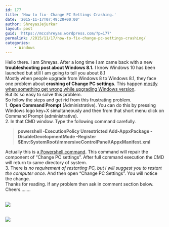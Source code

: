 ```yaml
---
id: 177
title: 'How to fix- Change PC Settings Crashing.'
date: '2015-11-17T07:49:20+00:00'
author: ShreyasJejurkar
layout: post
guid: 'https://mccshreyas.wordpress.com/?p=177'
permalink: /2015/11/17/how-to-fix-change-pc-settings-crashing/
categories:
    - Windows
---
```


Hello there. I am Shreyas. After a long time I am came back with a new **troubleshooting post about Windows 8.1.** I know Windows 10 has been launched but still I am going to tell you about 8.1  
Mostly when people upgrade from Windows 8 to Windows 8.1, they face one problem about **crashing of Change PC settings**. This happen <u>mostly when something get wrong while upgrading Windows version</u>.  
But its so easy to solve this problem.  
So follow the steps and get rid from this frustrating problem.  
1\. **Open Command Prompt** (Administrative). You can do this by pressing Windows logo key+X simultaneously and then from that short menu click on Command Prompt (administrative).  
2\. In that CMD window. Type the following command carefully.

> **powershell -ExecutionPolicy Unrestricted Add-AppxPackage -DisableDevelopmentMode -Register $Env:SystemRoot\\ImmersiveControlPanel\\AppxManifest.xml**

Actually this is a<u> Powershell command</u>. This command will repair the component of “Change PC settings”. After full command execution the CMD will return to same directory of system.  
3\. There is *no requirement of restarting PC, but I will suggest you to restart the computer once*. And then open “Change PC Settings”. You will notice the change.  
Thanks for reading. If any problem then ask in comment section below.  
Cheers……..

[  
 ![](http://mccshreyas.files.wordpress.com/2015/11/savedpicture-20151117134844.png?w=700)  ](http://mccshreyas.files.wordpress.com/2015/11/savedpicture-20151117134844.png)

[  
 ![](http://mccshreyas.files.wordpress.com/2015/11/savedpicture-20151117134849.jpg?w=700)  ](http://mccshreyas.files.wordpress.com/2015/11/savedpicture-20151117134849.jpg)